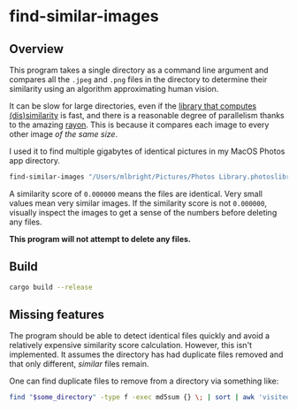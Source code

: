 # find-similar-images

## Overview

This program takes a single directory as a command line argument and compares all the `.jpeg` and `.png` files in the directory to determine their similarity using an algorithm approximating human vision.

It can be slow for large directories, even if the [library that computes (dis)similarity][dssim] is fast, and there is a reasonable degree of parallelism thanks to the amazing [rayon][rayon]. This is because it compares each image to every other image _of the same size_.

I used it to find multiple gigabytes of identical pictures in my MacOS Photos app directory.

```bash
find-similar-images "/Users/mlbright/Pictures/Photos Library.photoslibrary/originals" | tee different-yet-similar.txt
```

A similarity score of `0.000000` means the files are identical.
Very small values mean very similar images.
If the similarity score is not `0.000000`, visually inspect the images to get a sense of the numbers before deleting any files.

**This program will not attempt to delete any files.**

## Build

```bash
cargo build --release
```

## Missing features

The program should be able to detect identical files quickly and avoid a relatively expensive similarity score calculation.
However, this isn't implemented.
It assumes the directory has had duplicate files removed and that only different, _similar_ files remain.

One can find duplicate files to remove from a directory via something like:

```bash
find "$some_directory" -type f -exec md5sum {} \; | sort | awk 'visited[$1]++' | awk '{$1=""; print}' | tee duplicates-to-delete.txt
```

[rayon]: https://docs.rs/rayon/latest/rayon/
[dssim]: https://github.com/kornelski/dssim
